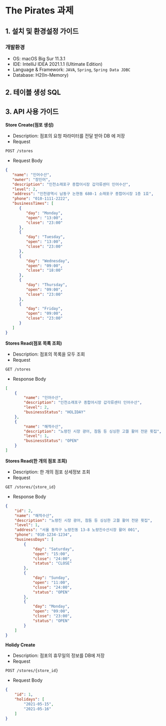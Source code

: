 # The Pirates 과제

## 1. 설치 및 환경설정 가이드

### 개발환경
- OS: macOS Big Sur 11.3.1
- IDE: IntelliJ IDEA 2021.1.1 (Ultimate Edition)
- Language & Framework: `JAVA`, `Spring`, `Spring Data JDBC`
- Database: H2(In-Memory)

## 2. 테이블 생성 SQL



## 3. API 사용 가이드

**Store Create(점포 생성)**

- Description: 점포의 요청 파라미터를 전달 받아 DB 에 저장
- Request

```http
POST /stores
```

- Request Body

```json
{
   "name": "인어수산",
   "owner": "장인어",
   "description": "인천소래포구 종합어시장 갑각류센터 인어수산",
   "level": 2,
   "address": "인천광역시 남동구 논현동 680-1 소래포구 종합어시장 1층 1호",
   "phone": "010-1111-2222",
   "businessTimes": [
      {
         "day": "Monday",
         "open": "13:00",
         "close": "23:00"
      },
      {
         "day": "Tuesday",
         "open": "13:00",
         "close": "23:00"
      },
      {
         "day": "Wednesday",
         "open": "09:00",
         "close": "18:00"
      },
      {
         "day": "Thursday",
         "open": "09:00",
         "close": "23:00"
      },
      {
         "day": "Friday",
         "open": "09:00",
         "close": "23:00"
      }
   ]
}
```

**Stores Read(점포 목록 조회)**

- Description: 점포의 목록을 모두 조회
- Request

```http
GET /stores
```

- Response Body

```json
[
    {
        "name": "인어수산",
        "description": "인천소래포구 종합어시장 갑각류센터 인어수산",
        "level": 2,
        "businessStatus": "HOLIDAY"
    },
    {
        "name": "해적수산",
        "description": "노량진 시장 광어, 참돔 등 싱싱한 고퀄 활어 전문 횟집",
        "level": 1,
        "businessStatus": "OPEN"
    }
]
```

**Stores Read(한 개의 점포 조회)**

- Description: 한 개의 점포 상세정보 조회
- Request

```http
GET /stores/{store_id}
```

- Response Body

```json
{
    "id": 2,
    "name": "해적수산",
    "description": "노량진 시장 광어, 참돔 등 싱싱한 고퀄 활어 전문 횟집",
    "level": 1,
    "address": "서울 동작구 노량진동 13-8 노량진수산시장 활어 001",
    "phone": "010-1234-1234",
    "businessDays": [
        {
            "day": "Saturday",
            "open": "15:00",
            "close": "24:00",
            "status": "CLOSE"
        },
        {
            "day": "Sunday",
            "open": "11:00",
            "close": "24:00",
            "status": "OPEN"
        },
        {
            "day": "Monday",
            "open": "09:00",
            "close": "23:00",
            "status": "OPEN"
        }
    ]
}
```

**Holidy Create**

- Description: 점포의 휴무일의 정보를 DB에 저장
- Request

```http
POST /stores/{store_id}
```
- Request Body

```json
{
    "id": 1,
    "holidays": [
        "2021-05-15",
        "2021-05-16"
    ]
}
```

